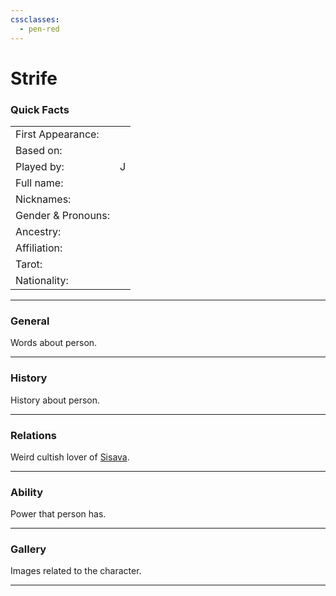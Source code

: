 ```yaml
---
cssclasses:
  - pen-red
---
```

# Strife
### Quick Facts

|                    |     |
| ------------------ | --- |
| First Appearance:  |     |
| Based on:          |     |
| Played by:         | J   |
| Full name:         |     |
| Nicknames:         |     |
| Gender & Pronouns: |     |
| Ancestry:          |     |
| Affiliation:       |     |
| Tarot:             |     |
| Nationality:       |     |
***
### General
Words about person.

***
### History
History about person.

***
### Relations
Weird cultish lover of [Sisava](Sisava.md).

***
### Ability
Power that person has.

***
### Gallery
Images related to the character.

***
